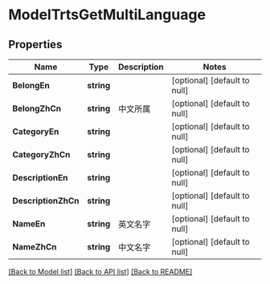 # ModelTrtsGetMultiLanguage

## Properties
Name | Type | Description | Notes
------------ | ------------- | ------------- | -------------
**BelongEn** | **string** |  | [optional] [default to null]
**BelongZhCn** | **string** | 中文所属 | [optional] [default to null]
**CategoryEn** | **string** |  | [optional] [default to null]
**CategoryZhCn** | **string** |  | [optional] [default to null]
**DescriptionEn** | **string** |  | [optional] [default to null]
**DescriptionZhCn** | **string** |  | [optional] [default to null]
**NameEn** | **string** | 英文名字 | [optional] [default to null]
**NameZhCn** | **string** | 中文名字 | [optional] [default to null]

[[Back to Model list]](../README.md#documentation-for-models) [[Back to API list]](../README.md#documentation-for-api-endpoints) [[Back to README]](../README.md)


